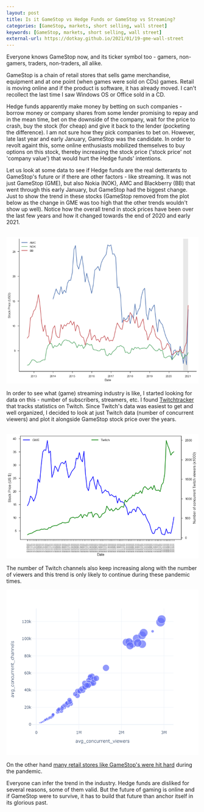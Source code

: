 ```yaml
---
layout: post
title: Is it GameStop vs Hedge Funds or GameStop vs Streaming?
categories: [GameStop, markets, short selling, wall street]
keywords: [GameStop, markets, short selling, wall street]
external-url: https://dotkay.github.io/2021/01/19-gme-wall-street
---
```


Everyone knows GameStop now, and its ticker symbol too - gamers, non-gamers, traders, non-traders, all alike. 

GameStop is a chain of retail stores that sells game merchandise, equipment and at one point (when games were sold on CDs) games. Retail is moving online and if the product is software, it has already moved. I can't recollect the last time I saw Windows OS or Office sold in a CD. 

Hedge funds apparently make money by betting on such companies - borrow money or company shares from some lender promising to repay and in the mean time, bet on the downside of the company, wait for the price to crash, buy the stock (for cheap) and give it back to the lender (pocketing the difference). I am not sure how they pick companies to bet on. However, late last year and early January, GameStop was the candidate. In order to revolt againt this, some online enthusiasts mobilized themselves to buy options on this stock, thereby increasing the stock price ('stock price' not 'company value') that would hurt the Hedge funds' intentions.

Let us look at some data to see if Hedge funds are the real detterants to GameStop's future or if there are other factors - like streaming. It was not just GameStop (GME), but also Nokia (NOK), AMC and Blackberry (BB) that went through this early January, but GameStop had the biggest change. Just to show the trend in these stocks (GameStop removed from the plot below as the change in GME was too high that the other trends wouldn't show up well). Notice how the overall trend in stock prices have been over the last few years and how it changed towards the end of 2020 and early 2021.

<br>
<div class="img_container">
<center><img src="https://raw.githubusercontent.com/dotkay/data_science/master/plots/amc_nok_bb.png"></center>
</div>

In order to see what (game) streaming industry is like, I started looking for data on this - number of subscribers, streamers, etc. I found [Twitchtracker](https://twitchtracker.com/statistics) that tracks statistics on Twitch. Since Twitch's data was easiest to get and well organized, I decided to look at just Twitch data (number of concurrent viewers) and plot it alongside GameStop stock price over the years.

<br>
<div class="img_container">
<center><img src="https://raw.githubusercontent.com/dotkay/data_science/master/plots/gme_vs_twitch.png"></center>
</div>

The number of Twitch channels also keep increasing along with the number of viewers and this trend is only likely to continue during these pandemic times. 
<br>
<div class="img_container">
<center><img src="https://raw.githubusercontent.com/dotkay/data_science/master/plots/twitch_data.png"></center>
</div>

On the other hand [many retail stores like GameStop's were hit hard](https://www.theverge.com/2020/3/20/21188799/gamestop-california-store-closures-indefinite-coronavirus) during the pandemic.

Everyone can infer the trend in the industry. Hedge funds are disliked for several reasons, some of them valid. But the future of gaming is online and if GameStop were to survive, it has to build that future than anchor itself in its glorious past.


